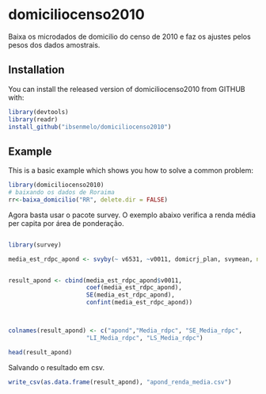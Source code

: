 
<!-- README.md is generated from README.Rmd. Please edit that file -->

# domiciliocenso2010

Baixa os microdados de domicilio do censo de 2010 e faz os ajustes pelos
pesos dos dados amostrais.

## Installation

You can install the released version of domiciliocenso2010 from GITHUB
with:

``` r
library(devtools)
library(readr)
install_github("ibsenmelo/domiciliocenso2010")
```

## Example

This is a basic example which shows you how to solve a common problem:

``` r
library(domiciliocenso2010)
# baixando os dados de Roraima
rr<-baixa_domicilio("RR", delete.dir = FALSE)
```

Agora basta usar o pacote survey. O exemplo abaixo verifica a renda
média per capita por área de ponderação.

``` r

library(survey)

media_est_rdpc_apond <- svyby(~ v6531, ~v0011, domicrj_plan, svymean, na.rm=TRUE)


result_apond <- cbind(media_est_rdpc_apond$v0011,
                      coef(media_est_rdpc_apond),
                      SE(media_est_rdpc_apond),
                      confint(media_est_rdpc_apond)) 



colnames(result_apond) <- c("apond","Media_rdpc", "SE_Media_rdpc", 
                      "LI_Media_rdpc", "LS_Media_rdpc")

head(result_apond)
```

Salvando o resultado em csv.

``` r
write_csv(as.data.frame(result_apond), "apond_renda_media.csv")
```
